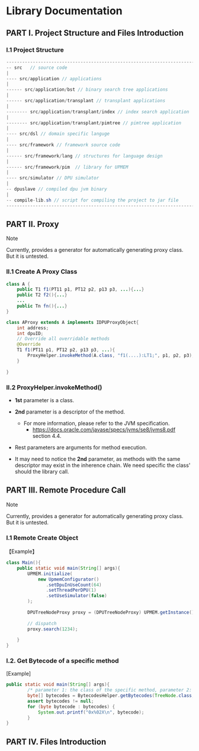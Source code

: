 # Library Documentation

## PART I. Project Structure and Files Introduction

### I.1 Project Structure

``` java
---------------------------------------------------------------------------------------------------
-- src   // source code
|
---- src/application // applications
|
------ src/application/bst // binary search tree applications
|
------ src/application/transplant // transplant applications
|
-------- src/application/transplant/index // index search application
|
-------- src/application/transplant/pimtree // pimtree application
|
---- src/dsl // domain specific languge
|
---- src/framework // framework source code
|
------ src/framework/lang // structures for language design
|
------ src/framework/pim  // library for UPMEM
|
---- src/simulator // DPU simulator
|
-- dpuslave // compiled dpu jvm binary
|
-- compile-lib.sh // script for compiling the project to jar file
---------------------------------------------------------------------------------------------------
```



## PART II. Proxy

> [!NOTE]
>
> Currently, provides a generator for automatically generating proxy class. But it is untested.



### II.1 Create A Proxy Class

``` Java
class A {
    public T1 f1(PT11 p1, PT12 p2, p13 p3, ...){...}
    public T2 f2(){...}
    ...
    public Tn fn(){...}
}

class AProxy extends A implements IDPUProxyObject{
    int address;
    int dpuID;
    // Override all overridable methods
    @Override
    T1 f1(PT11 p1, PT12 p2, p13 p3, ...){
        ProxyHelper.invokeMethod(A.class, "f1(....):LT1;", p1, p2, p3);
    }
    
}
```



### II.2 ProxyHelper.invokeMethod()

+ **1st** parameter is a class.
+ **2nd** parameter is a descriptor of the method.
  + For more information, please refer to the JVM specification.
    + https://docs.oracle.com/javase/specs/jvms/se8/jvms8.pdf section 4.4.

+ Rest parameters are arguments for method execution.

+ It may need to notice the **2nd** parameter, as methods with the same descriptor may exist in the inherence chain. We need specific the class' should the library call.







## PART III. Remote Procedure Call

> [!NOTE]
>
> Currently, provides a generator for automatically generating proxy class. But it is untested.



### I.1 Remote Create Object

【Example】

``` Java
class Main(){
    public static void main(String[] args){
        UPMEM.initialize(
            new UpmemConfigurator()
               .setDpuInUseCount(64)
               .setThreadPerDPU(1)
               .setUseSimulator(false)
        );
        
        DPUTreeNodeProxy proxy = (DPUTreeNodeProxy) UPMEM.getInstance().getDPUManager(i).createObject(DPUTreeNode.class, 0, 0);
        
        // dispatch
        proxy.search(1234);
        
    }
}
```

### I.2. Get Bytecode of a specific method
[Example]
``` java
public static void main(String[] args){
        /* parameter 1: the class of the specific method, parameter 2: the specific Method structure */
        byte[] bytecodes = BytecodesHelper.getBytecodes(TreeNode.class, TreeNode.class.getDeclaredMethods()[0]);
        assert bytecodes != null;
        for (byte bytecode : bytecodes) {
            System.out.printf("0x%02X\n", bytecode);
        }
}
``` 

## PART IV. Files Introduction

